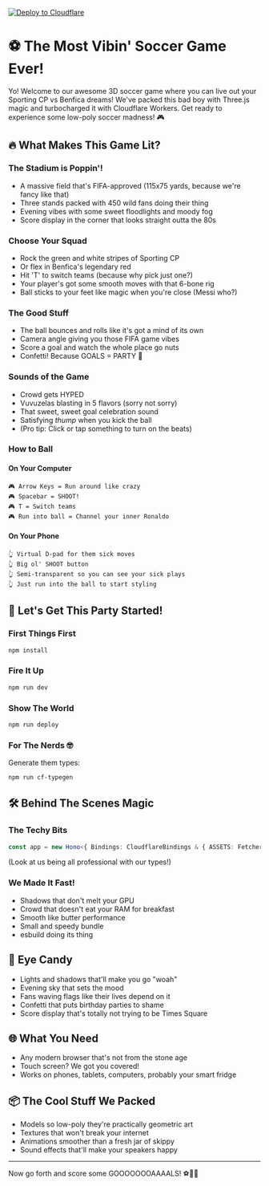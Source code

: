 [![Deploy to Cloudflare](https://deploy.workers.cloudflare.com/button)](https://deploy.workers.cloudflare.com/?url=https://github.com/deloreyj/fute)

# ⚽ The Most Vibin' Soccer Game Ever!

Yo! Welcome to our awesome 3D soccer game where you can live out your Sporting CP vs Benfica dreams! We've packed this bad boy with Three.js magic and turbocharged it with Cloudflare Workers. Get ready to experience some low-poly soccer madness! 🎮

## 🔥 What Makes This Game Lit?

### The Stadium is Poppin'!

- A massive field that's FIFA-approved (115x75 yards, because we're fancy like that)
- Three stands packed with 450 wild fans doing their thing
- Evening vibes with some sweet floodlights and moody fog
- Score display in the corner that looks straight outta the 80s

### Choose Your Squad

- Rock the green and white stripes of Sporting CP
- Or flex in Benfica's legendary red
- Hit 'T' to switch teams (because why pick just one?)
- Your player's got some smooth moves with that 6-bone rig
- Ball sticks to your feet like magic when you're close (Messi who?)

### The Good Stuff

- The ball bounces and rolls like it's got a mind of its own
- Camera angle giving you those FIFA game vibes
- Score a goal and watch the whole place go nuts
- Confetti! Because GOALS = PARTY 🎉

### Sounds of the Game

- Crowd gets HYPED
- Vuvuzelas blasting in 5 flavors (sorry not sorry)
- That sweet, sweet goal celebration sound
- Satisfying _thump_ when you kick the ball
- (Pro tip: Click or tap something to turn on the beats)

### How to Ball

#### On Your Computer

```
🎮 Arrow Keys = Run around like crazy
🎮 Spacebar = SHOOT!
🎮 T = Switch teams
🎮 Run into ball = Channel your inner Ronaldo
```

#### On Your Phone

```
👆 Virtual D-pad for them sick moves
👆 Big ol' SHOOT button
👆 Semi-transparent so you can see your sick plays
👆 Just run into the ball to start styling
```

## 🚀 Let's Get This Party Started!

### First Things First

```bash
npm install
```

### Fire It Up

```bash
npm run dev
```

### Show The World

```bash
npm run deploy
```

### For The Nerds 🤓

Generate them types:

```bash
npm run cf-typegen
```

## 🛠 Behind The Scenes Magic

### The Techy Bits

```ts
const app = new Hono<{ Bindings: CloudflareBindings & { ASSETS: Fetcher } }>();
```

(Look at us being all professional with our types!)

### We Made It Fast!

- Shadows that don't melt your GPU
- Crowd that doesn't eat your RAM for breakfast
- Smooth like butter performance
- Small and speedy bundle
- esbuild doing its thing

## 🎨 Eye Candy

- Lights and shadows that'll make you go "woah"
- Evening sky that sets the mood
- Fans waving flags like their lives depend on it
- Confetti that puts birthday parties to shame
- Score display that's totally not trying to be Times Square

## 🌐 What You Need

- Any modern browser that's not from the stone age
- Touch screen? We got you covered!
- Works on phones, tablets, computers, probably your smart fridge

## 📦 The Cool Stuff We Packed

- Models so low-poly they're practically geometric art
- Textures that won't break your internet
- Animations smoother than a fresh jar of skippy
- Sound effects that'll make your speakers happy

---

Now go forth and score some GOOOOOOOAAAALS! ⚽🥅✨
